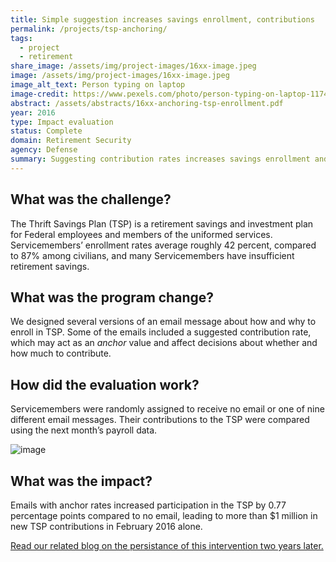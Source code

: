 ```yaml
---
title: Simple suggestion increases savings enrollment, contributions
permalink: /projects/tsp-anchoring/
tags:
  - project
  - retirement
share_image: /assets/img/project-images/16xx-image.jpeg
image: /assets/img/project-images/16xx-image.jpeg
image_alt_text: Person typing on laptop
image-credit: https://www.pexels.com/photo/person-typing-on-laptop-1174775/
abstract: /assets/abstracts/16xx-anchoring-tsp-enrollment.pdf
year: 2016
type: Impact evaluation
status: Complete
domain: Retirement Security
agency: Defense
summary: Suggesting contribution rates increases savings enrollment and contributions
---
```

## What was the challenge?
The Thrift Savings Plan (TSP) is a retirement savings and investment plan for Federal employees and members of the uniformed services. Servicemembers’ enrollment rates average roughly 42 percent, compared to 87% among civilians, and many Servicemembers have insufficient retirement savings.

## What was the program change?
We designed several versions of an email message about how and why to enroll in TSP. Some of the emails included a suggested contribution rate, which may act as an *anchor* value and affect decisions about whether and how much to contribute.

## How did the evaluation work?
Servicemembers were randomly assigned to receive no email or one of nine different email messages. Their contributions to the TSP were compared using the next month’s payroll data. 

![image]({{site.baseurl}}/assets/img/project-images/16xx-graph.webp)

## What was the impact?
Emails with anchor rates increased participation in the TSP by 0.77 percentage points compared to no email, leading to more than $1 million in new TSP contributions in February 2016 alone.

<a href="https://oes.gsa.gov/blog/tsp-anchors-follow-up/">Read our related blog on the persistance of this intervention two years later.
